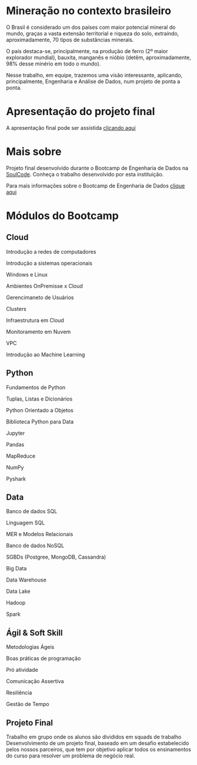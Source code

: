 # Mineração no contexto brasileiro

O Brasil é considerado um dos países com maior potencial mineral do mundo, graças a vasta extensão territorial e riqueza do solo, extraindo, aproximadamente, 70 tipos de substâncias minerais. 

O país destaca-se, principalmente, na produção de ferro (2º maior explorador mundial), bauxita, manganês e nióbio (detêm, aproximadamente, 98% desse minério em todo o mundo). 

Nesse trabalho, em equipe, trazemos uma visão interessante, aplicando, principalmente, Engenharia e Análise de Dados, num projeto de ponta a ponta.

# Apresentação do projeto final

A apresentação final pode ser assistida [clicando aqui](https://drive.google.com/file/d/1WpOGz0puDpvDWFCe7pRHyrhE14z6BuhE/view?usp=sharing)

# Mais sobre

Projeto final desenvolvido durante o Bootcamp de Engenharia de Dados na [SoulCode](https://soulcode.com/). Conheça o trabalho desenvolvido por esta instituição.

Para mais informações sobre o Bootcamp de Engenharia de Dados [clique aqui](https://soulcode.com/curso-engenharia-de-dados)

# Módulos do Bootcamp

## Cloud

Introdução a redes de computadores

Introdução a sistemas operacionais

Windows e Linux

Ambientes OnPremisse x Cloud

Gerencimaneto de Usuários

Clusters

Infraestrutura em Cloud

Monitoramento em Nuvem

VPC

Introdução ao Machine Learning

## Python

Fundamentos de Python

Tuplas, Listas e Dicionários

Python Orientado a Objetos

Biblioteca Python para Data

Jupyter

Pandas

MapReduce

NumPy

Pyshark


## Data

Banco de dados SQL

Linguagem SQL

MER e Modelos Relacionais

Banco de dados NoSQL

SGBDs (Postgree, MongoDB, Cassandra)

Big Data

Data Warehouse

Data Lake

Hadoop

Spark


## Ágil & Soft Skill

Metodologias Ágeis

Boas práticas de programação

Pró atividade

Comunicação Assertiva

Resiliência

Gestão de Tempo


## Projeto Final
Trabalho em grupo onde os alunos são divididos em squads de trabalho
Desenvolvimento de um projeto final, baseado em um desafio estabelecido pelos nossos parceiros, que tem por objetivo aplicar todos os ensinamentos do curso para resolver um problema de negócio real.

